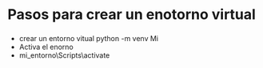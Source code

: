 # Pasos para crear un enotorno virtual 
###
* crear un entorno vitual python -m venv Mi
* Activa el enorno 
* mi_entorno\Scripts\activate

